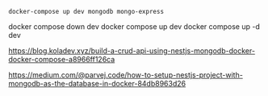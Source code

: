 `docker-compose up dev mongodb mongo-express`

docker compose down dev
docker compose up dev
docker compose up -d dev

https://blog.koladev.xyz/build-a-crud-api-using-nestjs-mongodb-docker-docker-compose-a8966ff126ca

https://medium.com/@parvej.code/how-to-setup-nestjs-project-with-mongodb-as-the-database-in-docker-84db8963d26
